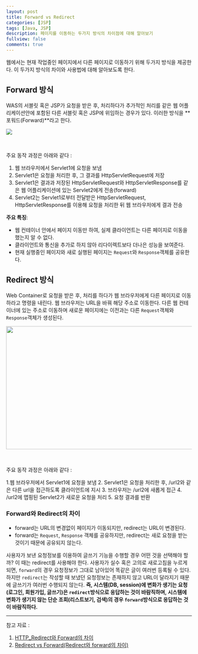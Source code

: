 ```yaml
---
layout: post
title: Forward vs Redirect
categories: [JSP]
tags: [Java, JSP]
description: 페이지를 이동하는 두가지 방식의 차이점에 대해 알아보기 
fullview: false
comments: true
---
```


웹에서는 현재 작업중인 페이지에서 다른 페이지로 이동하기 위해 두가지 방식을 제공한다. 이 두가지 방식의 차이와 사용법에 대해 알아보도록 한다. 

## Forward 방식
WAS의 서블릿 혹은 JSP가 요청을 받은 후, 처리하다가 추가적인 처리를 같은 웹 어플리케이션안에 포함된 다른 서블릿 혹은 JSP에 위임하는 경우가 있다. 이러한 방식을 **포워드(Forward)**라고 한다.   
<p style="center">

<img src="https://media.vlpt.us/images/denmark-choco/post/f763e8eb-234f-4edb-84c0-e18375d11b2f/%E1%84%89%E1%85%B3%E1%84%8F%E1%85%B3%E1%84%85%E1%85%B5%E1%86%AB%E1%84%89%E1%85%A3%E1%86%BA%202020-07-29%20%E1%84%8B%E1%85%A9%E1%84%8C%E1%85%A5%E1%86%AB%2012.52.01.png">

</p>

<br/> 

주요 동작 과정은 아래와 같다 : 


1. 웹 브라우저에서 Servlet1에 요청을 보냄
2. Servlet1은 요청을 처리한 후, 그 결과를 HttpServletRequest에 저장
3. Servlet1은 결과과 저장된 HttpServletRequest와 HttpServletResponse를 같은 웹 어플리케이션에 있는 Servlet2에게 전송(forward)
4. Servlet2는 Servlet1로부터 전달받은 HttpServletRequest, HttpServletResponse를 이용해 요청을 처리한 뒤 웹 브라우저에게 결과 전송

**주요 특징**: 

 * 웹 컨테이너 안에서 페이지 이동만 하여, 실제 클라이언트는 다른 페이지로 이동을 했는지 알 수 없다. 
 * 클라이언트와 통신을 추가로 하지 않아 리다이렉트보다 더나은 성능을 보여준다.
 * 현재 실행중인 페이지와 새로 실행된 페이지는 `Request`와 `Response`객체를 공유한다.

 
## Redirect 방식
 Web Container로 요청을 받은 후, 처리를 하다가 웹 브라우저에게 다른 페이지로 이동하라고 명령을 내린다. 웹 브라우저는 URL을 바꿔 해당 주소로 이동한다. 다른 웹 컨테이너에 있는 주소로 이동하며 새로운 페이지에는 이전과는 다른 `Request`객체와 `Response`객체가 생성된다.
 
 
<p style="center">

<img src="https://t1.daumcdn.net/cfile/tistory/2516393958845B501C" width="518" height="333">
</p>

<br/>
 
 주요 동작 과정은 아래와 같다 : 

1.웹 브라우저에서 Servlet1에 요청을 보냄
2. Servlet1은 요청을 처리한 후, /url2와 같은 다른 url을 접근하도록 클라이언트에 지시
3. 브라우저는 /url2에 새롭게 접근
4. /url2에 맵핑된 Servlet2가 새로운 요청을 처리
5. 요청 결과를 반환


### Forward와 Redirect의 차이
* forward는 URL의 변경없이 페이지가 이동되지만, redirect는 URL이 변경된다.
* forward는 `Request`, `Response` 객체를 공유하지만, redirect는 새로 요청을 받는 것이기 때문에 공유되지 않는다.  

사용자가 보낸 요청정보를 이용하여 글쓰기 기능을 수행할 경우 어떤 것을 선택해야 할까? 이 때는 redirect를 사용해야 한다. 사용자가 실수 혹은 고의로 새로고침을 누르게 되면, `forward`의 경우 요청정보가 그대로 남아있어 똑같은 글이 여러번 등록될 수 있다. 하지만 `redirect`는 작성할 때 보냈던 요청정보는 존재하지 않고 URL이 달라지기 때문에 글쓰기가 여러번 수행되지 않는다. 
**즉, 시스템(DB, session)에 변화가 생기는 요청(로그인, 회원가입, 글쓰기)은 `redirect`방식으로 응답하는 것이 바람직하며, 시스템에 변화가 생기지 않는 단순 조회(리스트보기, 검색)의 경우 `forward`방식으로 응답하는 것이 바람직하다.**


***
참고 자료 : 
1. [HTTP_Redirect와 Forward의 차이](https://velog.io/@denmark-choco/HTTPRedirect%EC%99%80-Forward%EC%9D%98-%EC%B0%A8%EC%9D%B4)  
2. [Redirect vs Forward(Redirect와 forward의 차이)](https://doublesprogramming.tistory.com/63)

